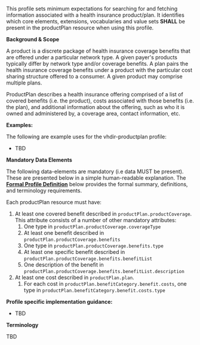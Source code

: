 This profile sets minimum expectations for searching for and fetching information associated with a health insurance product/plan. It identifies which core elements, extensions, vocabularies and value sets **SHALL** be present in the productPlan resource when using this profile.

**Background & Scope**

A product is a discrete package of health insurance coverage benefits that are offered under a particular network type. A given payer's products typically differ by network type and/or coverage benefits. A plan pairs the health insurance coverage benefits under a product with the particular cost sharing structure offered to a consumer. A given product may comprise multiple plans. 

ProductPlan describes a health insurance offering comprised of a list of covered benefits (i.e. the product), costs associated with those benefits (i.e. the plan), and additional information about the offering, such as who it is owned and administered by, a coverage area, contact information, etc.


**Examples:**

The following are example uses for the vhdir-productplan profile:

-  TBD


**Mandatory Data Elements**

The following data-elements are mandatory (i.e data MUST be present). These are presented below in a simple human-readable explanation. The [**Formal Profile Definition**](#profile) below provides the  formal summary, definitions, and  terminology requirements.  

Each productPlan resource must have:

1.  At least one covered benefit described in `productPlan.productCoverage`. This attribute consists of a number of other mandatory attributes:
    1.  One type in `productPlan.productCoverage.coverageType`
    1.  At least one benefit described in `productPlan.productCoverage.benefits`
    1.  One type in `productPlan.productCoverage.benefits.type`
    1.  At least one specific benefit described in `productPlan.productCoverage.benefits.benefitList`
    1.  One description of the benefit in `productPlan.productCoverage.benefits.benefitList.description`
1.  At least one cost described in `productPlan.plan`.
    1.  For each cost in `productPlan.benefitCategory.benefit.costs`, one type in `productPlan.benefitCategory.benefit.costs.type`


**Profile specific implementation guidance:**

- TBD


**Terminology**

TBD
